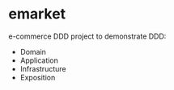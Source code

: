 # emarket
e-commerce DDD project to demonstrate DDD:

* Domain
* Application
* Infrastructure
* Exposition
